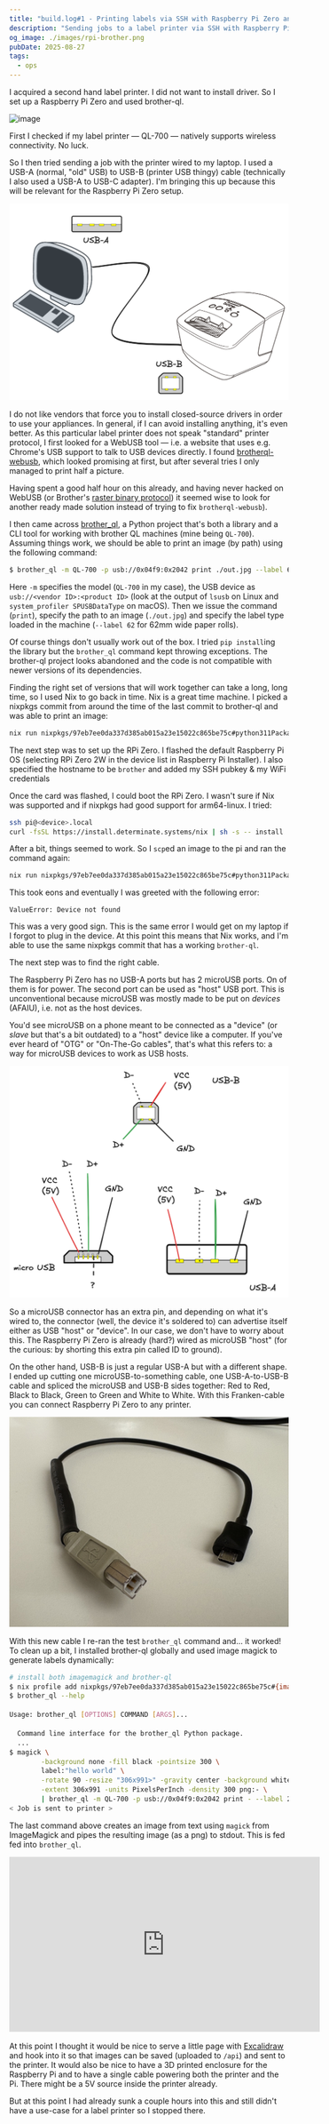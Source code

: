 ```yaml
---
title: "build.log#1 - Printing labels via SSH with Raspberry Pi Zero and Nix"
description: "Sending jobs to a label printer via SSH with Raspberry Pi Zero & Nix"
og_image: ./images/rpi-brother.png
pubDate: 2025-08-27
tags:
  - ops
---
```



I acquired a second hand label printer. I did not want to install driver. So I set up a Raspberry Pi Zero and used brother-ql.

<!--more-->

![image](./images/overview.jpg)

First I checked if my label printer — QL-700 — natively supports wireless connectivity. No luck.

So I then tried sending a job with the printer wired to my laptop. I used a USB-A (normal, "old" USB) to USB-B (printer USB thingy) cable (technically I also used a USB-A to USB-C adapter). I'm bringing this up because this will be relevant for the Raspberry Pi Zero setup.

![image](./images/usb-a-b-brother.png)


I do not like vendors that force you to install closed-source drivers in order to use your appliances. In general, if I can avoid installing anything, it's even better. As this particular label printer does not speak "standard" printer protocol, I first looked for a WebUSB tool — i.e. a website that uses e.g. Chrome's USB support to talk to USB devices directly. I found [brotherql-webusb](https://github.com/tylercrumpton/brotherql-webusb), which looked promising at first, but after several tries I only managed to print half a picture.

Having spent a good half hour on this already, and having never hacked on WebUSB (or Brother's [raster binary protocol](https://download.brother.com/welcome/docp100278/cv_ql800_eng_raster_101.pdf)) it seemed wise to look for another ready made solution instead of trying to fix `brotherql-webusb`).

I then came across [brother_ql](https://github.com/pklaus/brother_ql), a Python project that's both a library and a CLI tool for working with brother QL machines (mine being `QL-700`). Assuming things work, we should be able to print an image (by path) using the following command:

```bash
$ brother_ql -m QL-700 -p usb://0x04f9:0x2042 print ./out.jpg --label 62
```

Here `-m` specifies the model (`QL-700` in my case), the USB device as `usb://<vendor ID>:<product ID>` (look at the output of `lsusb` on Linux and `system_profiler SPUSBDataType` on macOS). Then we issue the command (`print`), specify the path to an image (`./out.jpg`) and specify the label type loaded in the machine (`--label 62` for 62mm wide paper rolls).

Of course things don't usually work out of the box. I tried `pip install`ing the library but the `brother_ql` command kept throwing exceptions. The brother-ql project looks abandoned and the code is not compatible with newer versions of its dependencies.

Finding the right set of versions that will work together can take a long, long time, so I used Nix to go back in time. Nix is a great time machine. I picked a nixpkgs commit from around the time of the last commit to brother-ql and was able to print an image:

```bash
nix run nixpkgs/97eb7ee0da337d385ab015a23e15022c865be75c#python311Packages.brother-ql -- -m QL-700 -p usb://0x04f9:0x2042 print ./out.jpg --label 62
```

The next step was to set up the RPi Zero. I flashed the default Raspberry Pi OS (selecting RPi Zero 2W in the device list in Raspberry Pi Installer). I also specified the hostname to be `brother` and added my SSH pubkey & my WiFi credentials

Once the card was flashed, I could boot the RPi Zero. I wasn't sure if Nix was supported and if nixpkgs had good support for arm64-linux. I tried:

```bash
ssh pi@<device>.local
curl -fsSL https://install.determinate.systems/nix | sh -s -- install
```

After a bit, things seemed to work. So I `scp`ed an image to the pi and ran the command again:

```bash
nix run nixpkgs/97eb7ee0da337d385ab015a23e15022c865be75c#python311Packages.brother-ql -- -m QL-700 -p usb://0x04f9:0x2042 print ./out.jpg --label 62
```

This took eons and eventually I was greeted with the following error:

```
ValueError: Device not found
```

This was a very good sign. This is the same error I would get on my laptop if I forgot to plug in the device. At this point this means that Nix works, and I'm able to use the same nixpkgs commit that has a working `brother-ql`.

The next step was to find the right cable.

The Raspberry Pi Zero has no USB-A ports but has 2 microUSB ports. On of them is for power. The second port can be used as "host" USB port. This is unconventional because microUSB was mostly made to be put on _devices_ (AFAIU), i.e. not as the host devices.

You'd see microUSB on a phone meant to be connected as a "device" (or _slave_ but that's a bit outdated) to a "host" device like a computer. If you've ever heard of "OTG" or "On-The-Go cables", that's what this refers to: a way for microUSB devices to work as USB hosts.

![image](./images/usb-a-b-micro.png)

So a microUSB connector has an extra pin, and depending on what it's wired to, the connector (well, the device it's soldered to) can advertise itself either as USB "host" or "device". In our case, we don't have to worry about this. The Raspberry Pi Zero is already (hard?) wired as microUSB "host" (for the curious: by shorting this extra pin called ID to ground).

On the other hand, USB-B is just a regular USB-A but with a different shape. I ended up cutting one microUSB-to-something cable, one USB-A-to-USB-B cable and spliced the microUSB and USB-B sides together: Red to Red, Black to Black, Green to Green and White to White. With this Franken-cable you can connect Raspberry Pi Zero to any printer.

![image](./images/frankenstein-cable.jpg)

With this new cable I re-ran the test `brother_ql` command and... it worked! To clean up a bit, I installed brother-ql globally and used image magick to generate labels dynamically:


```bash
# install both imagemagick and brother-ql
$ nix profile add nixpkgs/97eb7ee0da337d385ab015a23e15022c865be75c#{imagemagick,python311Packages.brother-ql}
$ brother_ql --help

Usage: brother_ql [OPTIONS] COMMAND [ARGS]...

  Command line interface for the brother_ql Python package.
  ...
$ magick \
        -background none -fill black -pointsize 300 \
        label:"hello world" \
        -rotate 90 -resize "306x991>" -gravity center -background white \
        -extent 306x991 -units PixelsPerInch -density 300 png:- \
        | brother_ql -m QL-700 -p usb://0x04f9:0x2042 print - --label 29x90
< Job is sent to printer >
```

The last command above creates an image from text using `magick` from ImageMagick and pipes the resulting image (as a png) to stdout. This is fed fed into `brother_ql`.

<iframe width="560" height="315" src="https://www.youtube.com/embed/42Vdf88h7vc?si=v2Qr1PqVM-84AZKc" title="YouTube video player" frameborder="0" allow="accelerometer; autoplay; clipboard-write; encrypted-media; gyroscope; picture-in-picture; web-share" referrerpolicy="strict-origin-when-cross-origin" allowfullscreen></iframe>

At this point I thought it would be nice to serve a little page with [Excalidraw](https://excalidraw.com/) and hook into it so that images can be saved (uploaded to `/api`) and sent to the printer. It would also be nice to have a 3D printed enclosure for the Raspberry Pi and to have a single cable powering both the printer and the Pi. There might be a 5V source inside the printer already.

But at this point I had already sunk a couple hours into this and still didn't have a use-case for a label printer so I stopped there.

